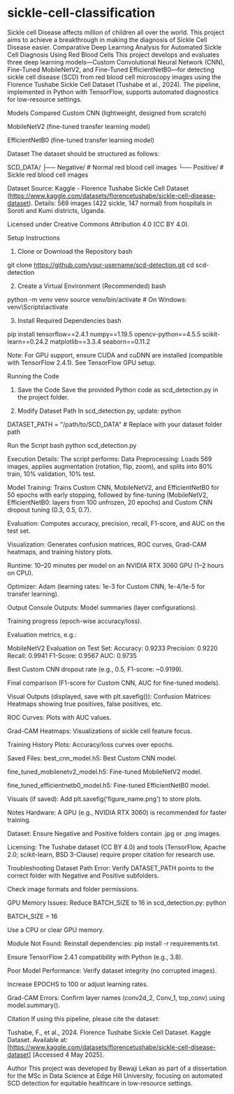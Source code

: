 # sickle-cell-classification
Sickle cell Disease affects million of children all over the world. This project aims to achieve a breakthrough in making the diagnosis of Sickle Cell Disease easier.
Comparative Deep Learning Analysis for Automated Sickle Cell Diagnosis Using Red Blood Cells
This project develops and evaluates three deep learning models—Custom Convolutional Neural Network (CNN), Fine-Tuned MobileNetV2, and Fine-Tuned EfficientNetB0—for detecting sickle cell disease (SCD) from red blood cell microscopy images using the Florence Tushabe Sickle Cell Dataset (Tushabe et al., 2024). The pipeline, implemented in Python with TensorFlow, supports automated diagnostics for low-resource settings.

Models Compared
Custom CNN (lightweight, designed from scratch)

MobileNetV2 (fine-tuned transfer learning model)

EfficientNetB0 (fine-tuned transfer learning model)

Dataset
The dataset should be structured as follows:

SCD_DATA/ ├── Negative/ # Normal red blood cell images └── Positive/ # Sickle red blood cell images

Dataset Source: Kaggle - Florence Tushabe Sickle Cell Dataset (https://www.kaggle.com/datasets/florencetushabe/sickle-cell-disease-dataset). Details:
569 images (422 sickle, 147 normal) from hospitals in Soroti and Kumi districts, Uganda.

Licensed under Creative Commons Attribution 4.0 (CC BY 4.0).

Setup Instructions
1. Clone or Download the Repository
bash

git clone https://github.com/your-username/scd-detection.git cd scd-detection

2. Create a Virtual Environment (Recommended)
bash

python -m venv venv source venv/bin/activate # On Windows: venv\Scripts\activate

3. Install Required Dependencies
bash

pip install tensorflow==2.4.1 numpy==1.19.5 opencv-python==4.5.5 scikit-learn==0.24.2 matplotlib==3.3.4 seaborn==0.11.2

Note: For GPU support, ensure CUDA and cuDNN are installed (compatible with TensorFlow 2.4.1). See TensorFlow GPU setup.

Running the Code
1. Save the Code
Save the provided Python code as scd_detection.py in the project folder.

2. Modify Dataset Path
In scd_detection.py, update: python

DATASET_PATH = "/path/to/SCD_DATA" # Replace with your dataset folder path

Run the Script bash
python scd_detection.py

Execution Details: The script performs: Data Preprocessing: Loads 569 images, applies augmentation (rotation, flip, zoom), and splits into 80% train, 10% validation, 10% test.

Model Training: Trains Custom CNN, MobileNetV2, and EfficientNetB0 for 50 epochs with early stopping, followed by fine-tuning (MobileNetV2, EfficientNetB0: layers from 100 unfrozen, 20 epochs) and Custom CNN dropout tuning (0.3, 0.5, 0.7).

Evaluation: Computes accuracy, precision, recall, F1-score, and AUC on the test set.

Visualization: Generates confusion matrices, ROC curves, Grad-CAM heatmaps, and training history plots.

Runtime: 10–20 minutes per model on an NVIDIA RTX 3060 GPU (1–2 hours on CPU).

Optimizer: Adam (learning rates: 1e-3 for Custom CNN, 1e-4/1e-5 for transfer learning).

Output
Console Outputs: Model summaries (layer configurations).

Training progress (epoch-wise accuracy/loss).

Evaluation metrics, e.g.:

MobileNetV2 Evaluation on Test Set: Accuracy: 0.9233 Precision: 0.9220 Recall: 0.9941 F1-Score: 0.9567 AUC: 0.9735

Best Custom CNN dropout rate (e.g., 0.5, F1-score: ~0.9199).

Final comparison (F1-score for Custom CNN, AUC for fine-tuned models).

Visual Outputs (displayed, save with plt.savefig()): Confusion Matrices: Heatmaps showing true positives, false positives, etc.

ROC Curves: Plots with AUC values.

Grad-CAM Heatmaps: Visualizations of sickle cell feature focus.

Training History Plots: Accuracy/loss curves over epochs.

Saved Files: best_cnn_model.h5: Best Custom CNN model.

fine_tuned_mobilenetv2_model.h5: Fine-tuned MobileNetV2 model.

fine_tuned_efficientnetb0_model.h5: Fine-tuned EfficientNetB0 model.

Visuals (if saved): Add plt.savefig('figure_name.png') to store plots.

Notes
Hardware: A GPU (e.g., NVIDIA RTX 3060) is recommended for faster training.

Dataset: Ensure Negative and Positive folders contain .jpg or .png images.

Licensing: The Tushabe dataset (CC BY 4.0) and tools (TensorFlow, Apache 2.0; scikit-learn, BSD 3-Clause) require proper citation for research use.

Troubleshooting
Dataset Path Error: Verify DATASET_PATH points to the correct folder with Negative and Positive subfolders.

Check image formats and folder permissions.

GPU Memory Issues: Reduce BATCH_SIZE to 16 in scd_detection.py: python

BATCH_SIZE = 16

Use a CPU or clear GPU memory.

Module Not Found: Reinstall dependencies: pip install -r requirements.txt.

Ensure TensorFlow 2.4.1 compatibility with Python (e.g., 3.8).

Poor Model Performance: Verify dataset integrity (no corrupted images).

Increase EPOCHS to 100 or adjust learning rates.

Grad-CAM Errors: Confirm layer names (conv2d_2, Conv_1, top_conv) using model.summary().

Citation
If using this pipeline, please cite the dataset:

Tushabe, F., et al., 2024. Florence Tushabe Sickle Cell Dataset. Kaggle Dataset. Available at: [https://www.kaggle.com/datasets/florencetushabe/sickle-cell-disease-dataset] [Accessed 4 May 2025].

Author
This project was developed by Bewaji Lekan as part of a dissertation for the MSc in Data Science at Edge Hill University, focusing on automated SCD detection for equitable healthcare in low-resource settings.

